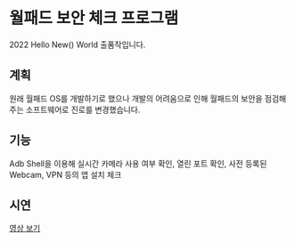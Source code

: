 # 월패드 보안 체크 프로그램
2022 Hello New() World 출품작입니다.

## 계획
원래 월패드 OS를 개발하기로 했으나 개발의 어려움으로 인해 월패드의 보안을 점검해주는 소프트웨어로 진로를 변경했습니다.

## 기능
Adb Shell을 이용해 실시간 카메라 사용 여부 확인, 열린 포트 확인, 사전 등록된 Webcam, VPN 등의 앱 설치 체크

## 시연
[영상 보기](https://url.dyhs.kr/wallpad)
